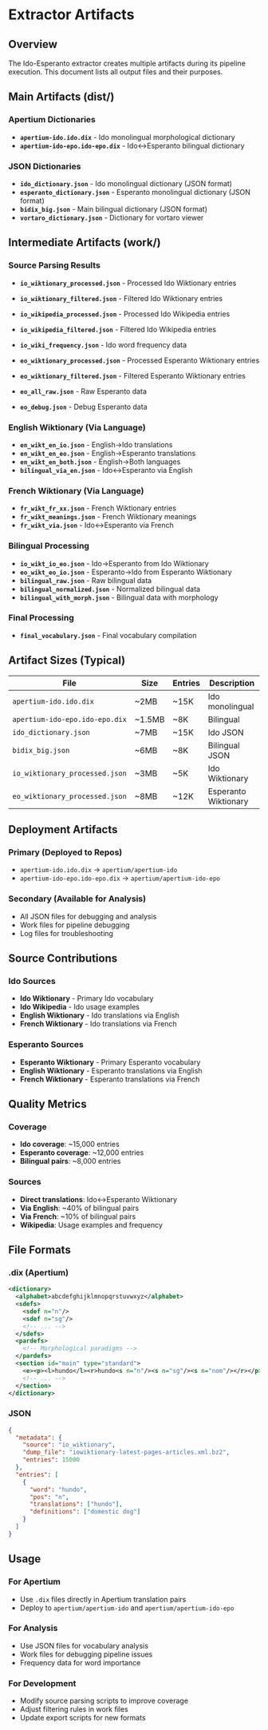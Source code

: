 # Extractor Artifacts

## Overview

The Ido-Esperanto extractor creates multiple artifacts during its pipeline execution. This document lists all output files and their purposes.

## Main Artifacts (dist/)

### Apertium Dictionaries
- **`apertium-ido.ido.dix`** - Ido monolingual morphological dictionary
- **`apertium-ido-epo.ido-epo.dix`** - Ido↔Esperanto bilingual dictionary

### JSON Dictionaries
- **`ido_dictionary.json`** - Ido monolingual dictionary (JSON format)
- **`esperanto_dictionary.json`** - Esperanto monolingual dictionary (JSON format)
- **`bidix_big.json`** - Main bilingual dictionary (JSON format)
- **`vortaro_dictionary.json`** - Dictionary for vortaro viewer

## Intermediate Artifacts (work/)

### Source Parsing Results
- **`io_wiktionary_processed.json`** - Processed Ido Wiktionary entries
- **`io_wiktionary_filtered.json`** - Filtered Ido Wiktionary entries
- **`io_wikipedia_processed.json`** - Processed Ido Wikipedia entries
- **`io_wikipedia_filtered.json`** - Filtered Ido Wikipedia entries
- **`io_wiki_frequency.json`** - Ido word frequency data

- **`eo_wiktionary_processed.json`** - Processed Esperanto Wiktionary entries
- **`eo_wiktionary_filtered.json`** - Filtered Esperanto Wiktionary entries
- **`eo_all_raw.json`** - Raw Esperanto data
- **`eo_debug.json`** - Debug Esperanto data

### English Wiktionary (Via Language)
- **`en_wikt_en_io.json`** - English→Ido translations
- **`en_wikt_en_eo.json`** - English→Esperanto translations
- **`en_wikt_en_both.json`** - English→Both languages
- **`bilingual_via_en.json`** - Ido↔Esperanto via English

### French Wiktionary (Via Language)
- **`fr_wikt_fr_xx.json`** - French Wiktionary entries
- **`fr_wikt_meanings.json`** - French Wiktionary meanings
- **`fr_wikt_via.json`** - Ido↔Esperanto via French

### Bilingual Processing
- **`io_wikt_io_eo.json`** - Ido→Esperanto from Ido Wiktionary
- **`eo_wikt_eo_io.json`** - Esperanto→Ido from Esperanto Wiktionary
- **`bilingual_raw.json`** - Raw bilingual data
- **`bilingual_normalized.json`** - Normalized bilingual data
- **`bilingual_with_morph.json`** - Bilingual data with morphology

### Final Processing
- **`final_vocabulary.json`** - Final vocabulary compilation

## Artifact Sizes (Typical)

| File | Size | Entries | Description |
|------|------|---------|-------------|
| `apertium-ido.ido.dix` | ~2MB | ~15K | Ido monolingual |
| `apertium-ido-epo.ido-epo.dix` | ~1.5MB | ~8K | Bilingual |
| `ido_dictionary.json` | ~7MB | ~15K | Ido JSON |
| `bidix_big.json` | ~6MB | ~8K | Bilingual JSON |
| `io_wiktionary_processed.json` | ~3MB | ~5K | Ido Wiktionary |
| `eo_wiktionary_processed.json` | ~8MB | ~12K | Esperanto Wiktionary |

## Deployment Artifacts

### Primary (Deployed to Repos)
- `apertium-ido.ido.dix` → `apertium/apertium-ido`
- `apertium-ido-epo.ido-epo.dix` → `apertium/apertium-ido-epo`

### Secondary (Available for Analysis)
- All JSON files for debugging and analysis
- Work files for pipeline debugging
- Log files for troubleshooting

## Source Contributions

### Ido Sources
- **Ido Wiktionary** - Primary Ido vocabulary
- **Ido Wikipedia** - Ido usage examples
- **English Wiktionary** - Ido translations via English
- **French Wiktionary** - Ido translations via French

### Esperanto Sources
- **Esperanto Wiktionary** - Primary Esperanto vocabulary
- **English Wiktionary** - Esperanto translations via English
- **French Wiktionary** - Esperanto translations via French

## Quality Metrics

### Coverage
- **Ido coverage**: ~15,000 entries
- **Esperanto coverage**: ~12,000 entries
- **Bilingual pairs**: ~8,000 entries

### Sources
- **Direct translations**: Ido↔Esperanto Wiktionary
- **Via English**: ~40% of bilingual pairs
- **Via French**: ~10% of bilingual pairs
- **Wikipedia**: Usage examples and frequency

## File Formats

### .dix (Apertium)
```xml
<dictionary>
  <alphabet>abcdefghijklmnopqrstuvwxyz</alphabet>
  <sdefs>
    <sdef n="n"/>
    <sdef n="sg"/>
    <!-- ... -->
  </sdefs>
  <pardefs>
    <!-- Morphological paradigms -->
  </pardefs>
  <section id="main" type="standard">
    <e><p><l>hundo</l><r>hundo<s n="n"/><s n="sg"/><s n="nom"/></r></p></e>
    <!-- ... -->
  </section>
</dictionary>
```

### JSON
```json
{
  "metadata": {
    "source": "io_wiktionary",
    "dump_file": "iowiktionary-latest-pages-articles.xml.bz2",
    "entries": 15000
  },
  "entries": [
    {
      "word": "hundo",
      "pos": "n",
      "translations": ["hundo"],
      "definitions": ["domestic dog"]
    }
  ]
}
```

## Usage

### For Apertium
- Use `.dix` files directly in Apertium translation pairs
- Deploy to `apertium/apertium-ido` and `apertium/apertium-ido-epo`

### For Analysis
- Use JSON files for vocabulary analysis
- Work files for debugging pipeline issues
- Frequency data for word importance

### For Development
- Modify source parsing scripts to improve coverage
- Adjust filtering rules in work files
- Update export scripts for new formats
